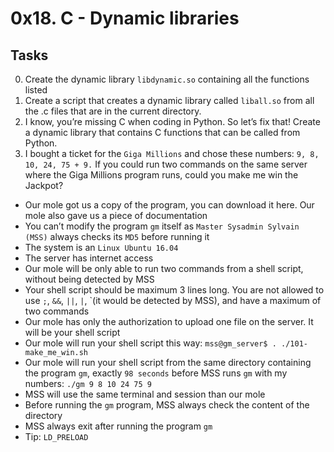 # 0x18. C - Dynamic libraries
## Tasks

0. Create the dynamic library `libdynamic.so` containing all the functions listed
1. Create a script that creates a dynamic library called `liball.so` from all the .c files that are in the current directory.
2. I know, you’re missing C when coding in Python. So let’s fix that!
Create a dynamic library that contains C functions that can be called from Python.
3. I bought a ticket for the `Giga Millions` and chose these numbers: `9, 8, 10, 24, 75 + 9.` If you could run two commands on the same server where the Giga Millions program runs, could you make me win the Jackpot?
* Our mole got us a copy of the program, you can download it here. Our mole also gave us a piece of documentation
* You can’t modify the program `gm` itself as `Master Sysadmin Sylvain (MSS)` always checks its `MD5` before running it
* The system is an `Linux Ubuntu 16.04`
* The server has internet access
* Our mole will be only able to run two commands from a shell script, without being detected by MSS
* Your shell script should be maximum 3 lines long. You are not allowed to use `;`, `&&`, `||`, `|`, `(it would be detected by MSS), and have a maximum of two commands
* Our mole has only the authorization to upload one file on the server. It will be your shell script
* Our mole will run your shell script this way: `mss@gm_server$ . ./101-make_me_win.sh`
* Our mole will run your shell script from the same directory containing the program `gm`, exactly `98 seconds` before MSS runs `gm` with my numbers: `./gm 9 8 10 24 75 9`
* MSS will use the same terminal and session than our mole
* Before running the `gm` program, MSS always check the content of the directory
* MSS always exit after running the program `gm`
* Tip: `LD_PRELOAD`
